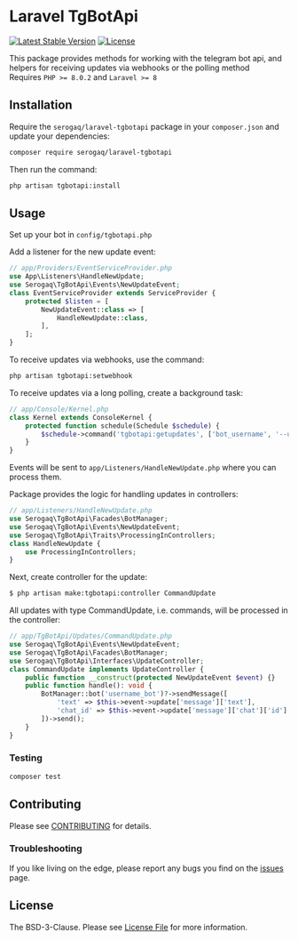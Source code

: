 # Laravel TgBotApi

[![Latest Stable Version](http://poser.pugx.org/serogaq/laravel-tgbotapi/v)](https://packagist.org/packages/serogaq/laravel-tgbotapi)
[![License](http://poser.pugx.org/serogaq/laravel-tgbotapi/license)](https://packagist.org/packages/serogaq/laravel-tgbotapi)

This package provides methods for working with the telegram bot api, and helpers for receiving updates via webhooks or the polling method  
Requires `PHP >= 8.0.2` and `Laravel >= 8`

## Installation

Require the `serogaq/laravel-tgbotapi` package in your `composer.json` and update your dependencies:

```bash
composer require serogaq/laravel-tgbotapi
```

Then run the command:

```bash
php artisan tgbotapi:install
```

## Usage

Set up your bot in `config/tgbotapi.php`  

Add a listener for the new update event:

```php
// app/Providers/EventServiceProvider.php
use App\Listeners\HandleNewUpdate;
use Serogaq\TgBotApi\Events\NewUpdateEvent;
class EventServiceProvider extends ServiceProvider {
	protected $listen = [
		NewUpdateEvent::class => [
			HandleNewUpdate::class,
		],
	];
}
```

To receive updates via webhooks, use the command:

```bash
php artisan tgbotapi:setwebhook
```

To receive updates via a long polling, create a background task:

```php
// app/Console/Kernel.php
class Kernel extends ConsoleKernel {
	protected function schedule(Schedule $schedule) {
		$schedule->command('tgbotapi:getupdates', ['bot_username', '--until-complete'])->everyMinute()->withoutOverlapping()->runInBackground();
	}
}
```

Events will be sent to `app/Listeners/HandleNewUpdate.php` where you can process them.

Package provides the logic for handling updates in controllers:

```php
// app/Listeners/HandleNewUpdate.php
use Serogaq\TgBotApi\Facades\BotManager;
use Serogaq\TgBotApi\Events\NewUpdateEvent;
use Serogaq\TgBotApi\Traits\ProcessingInControllers;
class HandleNewUpdate {
	use ProcessingInControllers;
}
```

Next, create controller for the update:

```bash
$ php artisan make:tgbotapi:controller CommandUpdate
```

All updates with type CommandUpdate, i.e. commands, will be processed in the controller:

```php
// app/TgBotApi/Updates/CommandUpdate.php
use Serogaq\TgBotApi\Events\NewUpdateEvent;
use Serogaq\TgBotApi\Facades\BotManager;
use Serogaq\TgBotApi\Interfaces\UpdateController;
class CommandUpdate implements UpdateController {
	public function __construct(protected NewUpdateEvent $event) {}
	public function handle(): void {
		BotManager::bot('username_bot')?->sendMessage([
			'text' => $this->event->update['message']['text'],
			'chat_id' => $this->event->update['message']['chat']['id']
		])->send();
	}
}
```

### Testing

```bash
composer test
```

## Contributing

Please see [CONTRIBUTING][link-contributing] for details.

### Troubleshooting

If you like living on the edge, please report any bugs you find on the
[issues][link-issues] page.

## License

The BSD-3-Clause. Please see [License File][link-license] for more information.

[link-repo]: https://github.com/serogaq/laravel-tgbotapi
[link-issues]: https://github.com/serogaq/laravel-tgbotapi/issues
[link-license]: https://github.com/serogaq/laravel-tgbotapi/blob/v1/LICENSE.md
[link-contributing]: https://github.com/serogaq/laravel-tgbotapi/blob/v1/CONTRIBUTING.md